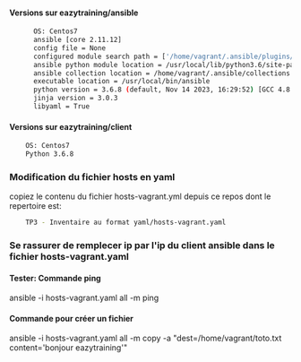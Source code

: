 #### Versions sur eazytraining/ansible
```bash
      OS: Centos7
      ansible [core 2.11.12]
      config file = None
      configured module search path = ['/home/vagrant/.ansible/plugins/modules', '/usr/share/ansible/plugins/modules']
      ansible python module location = /usr/local/lib/python3.6/site-packages/ansible
      ansible collection location = /home/vagrant/.ansible/collections:/usr/share/ansible/collections
      executable location = /usr/local/bin/ansible
      python version = 3.6.8 (default, Nov 14 2023, 16:29:52) [GCC 4.8.5 20150623 (Red Hat 4.8.5-44)]
      jinja version = 3.0.3
      libyaml = True
```
  
#### Versions sur eazytraining/client
```bash
    OS: Centos7
    Python 3.6.8
```

### Modification du fichier hosts en yaml

copiez le contenu du fichier hosts-vagrant.yml depuis ce repos dont le repertoire est:

```bash
    TP3 - Inventaire au format yaml/hosts-vagrant.yaml
```

### Se rassurer de remplecer ip par l'ip du client ansible dans le fichier hosts-vagrant.yaml

#### Tester: Commande ping

ansible -i hosts-vagrant.yaml all -m ping
 
#### Commande pour créer un fichier

ansible -i hosts-vagrant.yaml all -m copy -a "dest=/home/vagrant/toto.txt content='bonjour eazytraining'"
